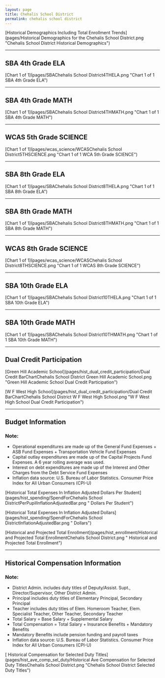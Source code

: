 ```yaml
---
layout: page
title: Chehalis School District
permalink: chehalis school district
---
```



[Historical Demographics Including Total Enrollment Trends](pages/Historical Demographics for the Chehalis School District.png "Chehalis School District Historical Demographics")

___

## SBA 4th Grade ELA

[Chart 1 of 1](pages/SBAChehalis School District4THELA.png "Chart 1 of 1 SBA 4th Grade ELA")


___

## SBA 4th Grade MATH

[Chart 1 of 1](pages/SBAChehalis School District4THMATH.png "Chart 1 of 1 SBA 4th Grade MATH")


___

## WCAS 5th Grade SCIENCE

[Chart 1 of 1](pages/wcas_science/WCASChehalis School District5THSCIENCE.png "Chart 1 of 1 WCA 5th Grade SCIENCE")


___

## SBA 8th Grade ELA

[Chart 1 of 1](pages/SBAChehalis School District8THELA.png "Chart 1 of 1 SBA 8th Grade ELA")


___

## SBA 8th Grade MATH

[Chart 1 of 1](pages/SBAChehalis School District8THMATH.png "Chart 1 of 1 SBA 8th Grade MATH")


___

## WCAS 8th Grade SCIENCE

[Chart 1 of 1](pages/wcas_science/WCASChehalis School District8THSCIENCE.png "Chart 1 of 1 WCAS 8th Grade SCIENCE")


___

## SBA 10th Grade ELA

[Chart 1 of 1](pages/SBAChehalis School District10THELA.png "Chart 1 of 1 SBA 10th Grade ELA")


___

## SBA 10th Grade MATH

[Chart 1 of 1](pages/SBAChehalis School District10THMATH.png "Chart 1 of 1 SBA 10th Grade MATH")


___

## Dual Credit Participation

[Green Hill Academic School](pages/hist_dual_credit_participation/Dual Credit BarChartChehalis School District Green Hill Academic School.png "Green Hill Academic School Dual Credit Participation")

[W F West High School](pages/hist_dual_credit_participation/Dual Credit BarChartChehalis School District W F West High School.png "W F West High School Dual Credit Participation")


___

## Budget Information
### Note:
- Operational expenditures are made up of the General Fund Expenses + ASB Fund Expenses + Transportation Vehicle Fund Expenses
- Capital outlay expenditures are made up of the Capital Projects Fund Expenses. A 6 year rolling average was used.
- Interest on debt expenditures are made up of the Interest and Other Charges from the Debt Service Fund Expenses
- Inflation data source: U.S. Bureau of Labor Statistics. Consumer Price Index for All Urban Consumers (CPI-U)

[Historical Total Expenses In Inflation Adjusted Dollars Per Student](pages/hist_spending/SpendForChehalis School DistrictPerPupilInflationAdjustedBar.png " Dollars Per Student")

[Historical Total Expenses In Inflation Adjusted Dollars](pages/hist_spending/SpendForChehalis School DistrictInflationAdjustedBar.png " Dollars")

[Historical and Projected Total Enrollment](pages/hist_enrollment/Historical and Projected Total EnrollmentChehalis School District.png " Historical and Projected Total Enrollment")


___

## Historical Compensation Information
### Note:
- District Admin. includes duty titles of Deputy/Assist. Supt., Director/Supervisor, Other District Admin.
- Principal includes duty titles of Elementary Principal, Secondary Principal
- Teacher includes duty titles of Elem. Homeroom Teacher, Elem. Specialist Teacher, Other Teacher, Secondary Teacher
- Total Salary = Base Salary + Supplemental Salary
- Total Compensation = Total Salary + Insurance Benefits + Mandatory Benefits
- Mandatory Benefits include pension funding and payroll taxes
- Inflation data source: U.S. Bureau of Labor Statistics. Consumer Price Index for All Urban Consumers (CPI-U)

[ Historical Compensation for Selected Duty Titles](pages/hist_ave_comp_sel_duty/Historical Ave Compensation for Selected Duty TitlesChehalis School District.png "Chehalis School District Selected Duty Titles")

